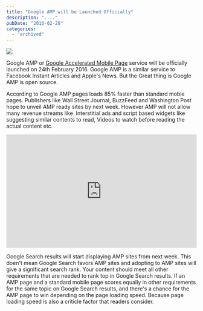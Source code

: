 ```yaml
---
title: "Google AMP will be Launched Officially"
description: "...."
pubDate: "2016-02-20"
categories: 
  - "archived"
---
```


[![](/images/google-amp-project.png)](https://2.bp.blogspot.com/-lc5RR27XsI8/VshNzpT_2AI/AAAAAAAACxA/dRCa76I75Yg/s1600/google-amp-project.png)

  

Google AMP or [Google Accelerated Mobile Page](https://www.ampproject.org/) service will be officially launched on 24th February 2016. Google AMP is a similar service to Facebook Instant Articles and Apple's News. But the Great thing is Google AMP is open source.

  

According to Google AMP pages loads 85% faster than standard moble pages. Publishers like Wall Street Journal, BuzzFeed and Washington Post hope to unveil AMP ready sites by next week. However AMP will not allow many revenue streams like  Interstitial ads and script based widgets like suggesting similar contents to read, Videos to watch before reading the actual content etc.

  

<iframe allowfullscreen data-thumbnail-src="https://i.ytimg.com/vi/F6gwTZX4D4A/0.jpg" frameborder="0" height="300" src="https://www.youtube.com/embed/F6gwTZX4D4A?feature=player_embedded" width="100%"></iframe>

  
  

Google Search results will start displaying AMP sites from next week. This doen't mean Google Search favors AMP sites and adopting to AMP sites will give a significant search rank. Your content should meet all other requirements that are needed to rank top in Google Search results. If an AMP page and a standard mobile page scores equally in other requirements for the same topic on Google Search results, and there's a chance for the AMP page to win depending on the page loading speed. Because page loading speed is also a criticle factor that readers consider.
